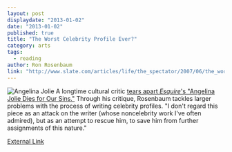 ```yaml
---
layout: post
displaydate: "2013-01-02"
date: "2013-01-02"
published: true
title: "The Worst Celebrity Profile Ever?"
category: arts
tags: 
  - reading
author: Ron Rosenbaum
link: "http://www.slate.com/articles/life/the_spectator/2007/06/the_worst_celebrity_profile_ever_written.single.html"
---
```


![Angelina Jolie](http://fc06.deviantart.net/fs71/f/2010/303/9/9/angelina_jolie____psd_coloring_by_gokhanz-d31tbkn.jpg)
A longtime cultural critic [tears apart _Esquire_'s "Angelina Jolie Dies for Our Sins."](http://www.slate.com/articles/life/the_spectator/2007/06/the_worst_celebrity_profile_ever_written.single.html) Through his critique, Rosenbaum tackles larger problems with the process of writing celebrity profiles. "I don't regard this piece as an attack on the writer (whose noncelebrity work I've often admired), but as an attempt to rescue him, to save him from further assignments of this nature."  


[External Link](http://www.slate.com/articles/life/the_spectator/2007/06/the_worst_celebrity_profile_ever_written.single.html)